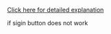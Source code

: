 <a href="https://www.geeksforgeeks.org/build-a-authentication-using-blockchain/" target="_blank"> Click here for detailed explanation </a> 
<!-- 
run ganache 
set metamask with new network
  development: {
      host: "127.0.0.1", // Localhost (default: none)
      port: 7545, // Standard Ethereum port (default: none)
      network_id: "*",
  }
  network name ****
  RPC URL HTTP://127.0.0.1:7545
  CID 1337
  Currency Sym ETH
cd src
truffle build
truffle migrate --reset
npm run start    
-->


<!-- if(e==abi id is not found){
    refresh the page || recompile the whole project;
} -->

if sigin button does not work 
